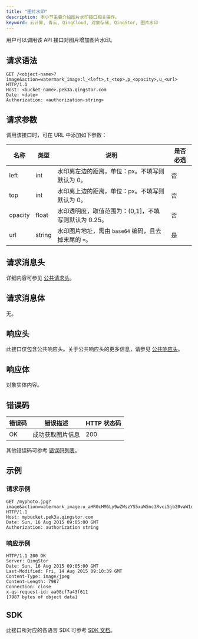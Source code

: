 ```yaml
---
title: "图片水印"
description: 本小节主要介绍图片水印接口相关操作。
keyword: 云计算, 青云, QingCloud, 对象存储, QingStor, 图片水印
---
```


用户可以调用该 API 接口对图片增加图片水印。

## 请求语法

```http
GET /<object-name>?image&action=watermark_image:l_<left>,t_<top>,p_<opacity>,u_<url> HTTP/1.1
Host: <bucket-name>.pek3a.qingstor.com
Date: <date>
Authorization: <authorization-string>
```

## 请求参数

调用该接口时，可在 URL 中添加如下参数：

| 名称 | 类型 | 说明 | 是否必选 |
| --- | --- | --- | --- |
left |	int |	水印离左边的距离，单位：px。不填写则默认为 0。 |	否
top |	int |	水印离上边的距离，单位：px。不填写则默认为 0。 |	否
opacity |	float |	水印透明度，取值范围为：(0,1]，不填写则默认为 0.25。 |	否
url |	string |	水印图片地址，需由 `base64` 编码，且去掉末尾的 `=`。 |	是

## 请求消息头

详细内容可参见 [公共请求头](/storage/object-storage/api/common_header/#请求头字段-request-header)。

## 请求消息体

无。

## 响应头

此接口仅包含公共响应头。关于公共响应头的更多信息，请参见 [公共响应头](/storage/object-storage/api/common_header/#响应头字段-response-header)。

## 响应体

对象实体内容。

## 错误码

| 错误码 | 错误描述 | HTTP 状态码 |
| --- | --- | --- |
| OK | 成功获取图片信息 | 200 |

其他错误码可参考 [错误码列表](/storage/object-storage/api/error_code/#错误码列表)。

## 示例

### 请求示例

```http
GET /myphoto.jpg?image&action=watermark_image:u_aHR0cHM6Ly9wZWszYS5xaW5nc3Rvci5jb20vaW1nLWRvYy1lZy9xaW5jbG91ZC5wbmc,l_10,t_10,p_2 HTTP/1.1
Host: mybucket.pek3a.qingstor.com
Date: Sun, 16 Aug 2015 09:05:00 GMT
Authorization: authorization string
```

### 响应示例

```http
HTTP/1.1 200 OK
Server: QingStor
Date: Sun, 16 Aug 2015 09:05:00 GMT
Last-Modified: Fri, 14 Aug 2015 09:10:39 GMT
Content-Type: image/jpeg
Content-Length: 7987
Connection: close
x-qs-request-id: aa08cf7a43f611
[7987 bytes of object data]
```

## SDK

此接口所对应的各语言 SDK 可参考 [SDK 文档](/storage/object-storage/sdk/)。

